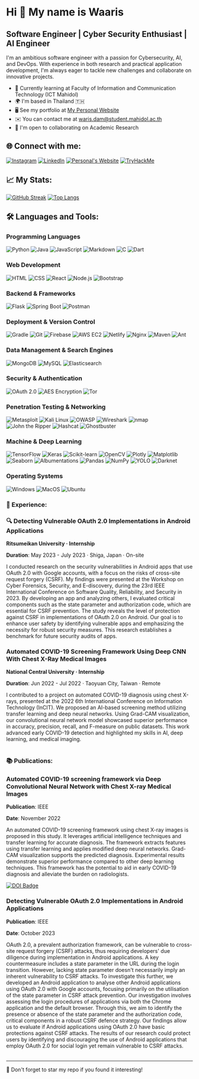 Hi 👋 My name is Waaris
==============================================================================================================================

Software Engineer | Cyber Security Enthusiast | AI Engineer
-----------------------------------------------------------

I'm an ambitious software engineer with a passion for Cybersecurity, AI, and DevOps. With experience in both research and practical application development, I'm always eager to tackle new challenges and collaborate on innovative projects. 

*   🌱 Currently learning at Faculty of Information and Communication Technology (ICT Mahidol)
*   🌍  I'm based in Thailand 🇹🇭
*   🖥️  See my portfolio at [My Personal Website](http://waris-damkham.netlify.app/#resume)
*   ✉️  You can contact me at [waris.dam@student.mahidol.ac.th](mailto:waris.dam@student.mahidol.ac.th)
*   🤝  I'm open to collaborating on Academic Research

## 🌐 Connect with me:
[![Instagram](https://img.shields.io/badge/Instagram-E4405F?style=for-the-badge&logo=instagram&logoColor=white)](https://www.instagram.com/waaris_m/)
[![LinkedIn](https://img.shields.io/badge/LinkedIn-0077B5?style=for-the-badge&logo=linkedin&logoColor=white)](https://www.linkedin.com/in/waris-damkham/)
[![Personal's Website](https://img.shields.io/badge/website-000000?style=for-the-badge&logo=About.me&logoColor=white)](https://waris-damkham.netlify.app)
[![TryHackMe](https://img.shields.io/badge/Apache%20Maven-C71A36?style=for-the-badge&logo=tryhackme&logoColor=white)](https://tryhackme.com/p/waris.dam)

## 📈 My Stats:
[![GitHub Streak](http://github-readme-streak-stats.herokuapp.com?user=Waariss&theme=dark&background=000000)](https://git.io/streak-stats)
[![Top Langs](https://github-readme-stats.vercel.app/api/top-langs/?username=Waariss&layout=compact&theme=vision-friendly-dark)](https://github.com/anuraghazra/github-readme-stats)

## 🛠 Languages and Tools:

### Programming Languages

![Python](https://img.shields.io/badge/Python-14354C?style=for-the-badge&logo=python&logoColor=white)
![Java](https://img.shields.io/badge/Java-ED8B00?style=for-the-badge&logo=openjdk&logoColor=white)
![JavaScript](https://img.shields.io/badge/JavaScript-F7DF1E?style=for-the-badge&logo=javascript&logoColor=black)
![Markdown](https://img.shields.io/badge/Markdown-000000?style=for-the-badge&logo=markdown&logoColor=white)
![C](https://img.shields.io/badge/C%23-239120?style=for-the-badge&logo=c-sharp&logoColor=white)
![Dart](https://img.shields.io/badge/Dart-0175C2?style=for-the-badge&logo=dart&logoColor=white)

### Web Development

![HTML](https://img.shields.io/badge/HTML-239120?style=for-the-badge&logo=html5&logoColor=white)
![CSS](https://img.shields.io/badge/CSS-000000?style=for-the-badge&logo=css3&logoColor=white)
![React](https://img.shields.io/badge/React-20232A?style=for-the-badge&logo=react&logoColor=61DAFB)
![Node.js](https://img.shields.io/badge/Node.js-43853D?style=for-the-badge&logo=node.js&logoColor=white)
![Bootstrap](https://img.shields.io/badge/Bootstrap-563D7C?style=for-the-badge&logo=bootstrap&logoColor=white)

### Backend & Frameworks

![Flask](https://img.shields.io/badge/Flask-000000?style=for-the-badge&logo=flask&logoColor=white)
![Spring Boot](https://img.shields.io/badge/spring-%236DB33F.svg?style=for-the-badge&logo=spring&logoColor=white)
![Postman](https://img.shields.io/badge/Postman-FF6C37?style=for-the-badge&logo=postman&logoColor=white)

### Deployment & Version Control

![Gradle](https://img.shields.io/badge/Gradle-02303A.svg?style=for-the-badge&logo=Gradle&logoColor=white)
![Git](https://img.shields.io/badge/GIT-E44C30?style=for-the-badge&logo=git&logoColor=white)
![Firebase](https://img.shields.io/badge/Firebase-039BE5?style=for-the-badge&logo=Firebase&logoColor=white)
![AWS EC2](https://img.shields.io/badge/Amazon_AWS-232F3E?style=for-the-badge&logo=amazon-aws&logoColor=white)
![Netlify](https://img.shields.io/badge/Netlify-00C7B7?style=for-the-badge&logo=netlify&logoColor=white)
![Nginx](https://img.shields.io/badge/nginx-%23009639.svg?style=for-the-badge&logo=nginx&logoColor=white)
![Maven](https://img.shields.io/badge/Apache%20Maven-C71A36?style=for-the-badge&logo=Apache%20Maven&logoColor=white)
![Ant](https://img.shields.io/badge/Apache%20Ant-A81C7D?style=for-the-badge&logo=Apache%20Ant&logoColor=white)

### Data Management & Search Engines

![MongoDB](https://img.shields.io/badge/MongoDB-4EA94B?style=for-the-badge&logo=mongodb&logoColor=white)
![MySQL](https://img.shields.io/badge/MySQL-005C84?style=for-the-badge&logo=mysql&logoColor=white)
![Elasticsearch](https://img.shields.io/badge/Elastic_Search-005571?style=for-the-badge&logo=elasticsearch&logoColor=white)

### Security & Authentication

![OAuth 2.0](https://img.shields.io/badge/OAuth_2.0-26A69A?style=for-the-badge&logo=oauth&logoColor=white)
![AES Encryption](https://img.shields.io/badge/AES_Encryption-7E57C2?style=for-the-badge&logo=aes&logoColor=white)
![Tor](https://img.shields.io/badge/Tor-7D4698?style=for-the-badge&logo=Tor-Browser&logoColor=white)

### Penetration Testing & Networking

![Metasploit](https://img.shields.io/badge/Metasploit-E53935?style=for-the-badge&logo=metasploit&logoColor=white)
![Kali Linux](https://img.shields.io/badge/Kali-268BEE?style=for-the-badge&logo=kalilinux&logoColor=white)
![OWASP](https://img.shields.io/badge/OWASP-424242?style=for-the-badge&logo=owasp&logoColor=white)
![Wireshark](https://img.shields.io/badge/Wireshark-1679A7?style=for-the-badge&logo=wireshark&logoColor=white)
![nmap](https://img.shields.io/badge/nmap-1E88E5?style=for-the-badge&logo=nmap&logoColor=white)
![John the Ripper](https://img.shields.io/badge/John_the_Ripper-FFB300?style=for-the-badge)
![Hashcat](https://img.shields.io/badge/Hashcat-EF6C00?style=for-the-badge)
![Ghostbuster](https://img.shields.io/badge/Ghostbuster-00ACC1?style=for-the-badge)

### Machine & Deep Learning

![TensorFlow](https://img.shields.io/badge/TensorFlow-%23FF6F00.svg?style=for-the-badge&logo=TensorFlow&logoColor=white)
![Keras](https://img.shields.io/badge/Keras-%23D00000.svg?style=for-the-badge&logo=Keras&logoColor=white)
![Scikit-learn](https://img.shields.io/badge/scikit--learn-%23F7931E.svg?style=for-the-badge&logo=scikit-learn&logoColor=white)
![OpenCV](https://img.shields.io/badge/opencv-%23white.svg?style=for-the-badge&logo=opencv&logoColor=white)
![Plotly](https://img.shields.io/badge/Plotly-%233F4F75.svg?style=for-the-badge&logo=plotly&logoColor=white)
![Matplotlib](https://img.shields.io/badge/Matplotlib-%23ffffff.svg?style=for-the-badge&logo=Matplotlib&logoColor=black)
![Seaborn](https://img.shields.io/badge/Seaborn-004D40?style=for-the-badge)
![Albumentations](https://img.shields.io/badge/Albumentations-1B5E20?style=for-the-badge)
![Pandas](https://img.shields.io/badge/pandas-%23150458.svg?style=for-the-badge&logo=pandas&logoColor=white)
![NumPy](https://img.shields.io/badge/numpy-%23013243.svg?style=for-the-badge&logo=numpy&logoColor=white)
![YOLO](https://img.shields.io/badge/YOLO-F57F17?style=for-the-badge&logo=yolo&logoColor=white)
![Darknet](https://img.shields.io/badge/Darknet-212121?style=for-the-badge&logo=darknet&logoColor=white)

### Operating Systems

![Windows](https://img.shields.io/badge/Windows-0078D6?style=for-the-badge&logo=windows&logoColor=white)
![MacOS](https://img.shields.io/badge/mac%20os-000000?style=for-the-badge&logo=apple&logoColor=white)
![Ubuntu](https://img.shields.io/badge/Ubuntu-E95420?style=for-the-badge&logo=ubuntu&logoColor=white)


### 💼 Experience:

<table>
  <tr>
      <h3>🔍 Detecting Vulnerable OAuth 2.0 Implementations in Android Applications</h3>
      <p><b>Ritsumeikan University · Internship</b></p>
      <p><b>Duration</b>: May 2023 - July 2023 · Shiga, Japan · On-site</p>
      <p>I conducted research on the security vulnerabilities in Android apps that use OAuth 2.0 with Google accounts, with a focus on the risks of cross-site request forgery (CSRF). My findings were presented at the Workshop on Cyber Forensics, Security, and E-discovery, during the 23rd IEEE International Conference on Software Quality, Reliability, and Security in 2023. By developing an app and analyzing others, I evaluated critical components such as the state parameter and authorization code, which are essential for CSRF prevention. The study reveals the level of protection against CSRF in implementations of OAuth 2.0 on Android. Our goal is to enhance user safety by identifying vulnerable apps and emphasizing the necessity for robust security measures. This research establishes a benchmark for future security audits of apps.</p>
  </tr>
  <tr>
      <h3>Automated COVID-19 Screening Framework Using Deep CNN With Chest X-Ray Medical Images</h3>
      <p><b>National Central University · Internship</b></p>
      <p><b>Duration</b>: Jun 2022 - Jul 2022 · Taoyuan City, Taiwan · Remote</p>
      <p>I contributed to a project on automated COVID-19 diagnosis using chest X-rays, presented at the 2022 6th International Conference on Information Technology (InCIT). We proposed an AI-based screening method utilizing transfer learning and deep neural networks. Using Grad-CAM visualization, our convolutional neural network model showcased superior performance in accuracy, precision, recall, and F-measure on public datasets. This work advanced early COVID-19 detection and highlighted my skills in AI, deep learning, and medical imaging.</p>
  </tr>
</table>

### 📚 Publications:

<table>
  <tr>
      <h3>Automated COVID-19 screening framework via Deep Convolutional Neural Network with Chest X-ray Medical Images</h3>
      <p><b>Publication</b>: IEEE</p>
      <p><b>Date</b>: November 2022</p>
      <p>An automated COVID-19 screening framework using chest X-ray images is proposed in this study. It leverages artificial intelligence techniques and transfer learning for accurate diagnosis. The framework extracts features using transfer learning and applies modified deep neural networks. Grad-CAM visualization supports the predicted diagnosis. Experimental results demonstrate superior performance compared to other deep learning techniques. This framework has the potential to aid in early COVID-19 diagnosis and alleviate the burden on radiologists.</p>
      <a href="https://doi.org/10.1109/InCIT56086.2022.10067528"><img src="https://img.shields.io/badge/DOI-10.1109%2FInCIT56086.2022.10067528-blue" alt="DOI Badge"></a>
  </tr>
  <tr>
      <h3>Detecting Vulnerable OAuth 2.0 Implementations in Android Applications</h3>
      <p><b>Publication</b>: IEEE</p>
      <p><b>Date</b>: October 2023</p>
      <p>OAuth 2.0, a prevalent authorization framework, can be vulnerable to cross-site request forgery (CSRF) attacks, thus requiring developers' due diligence during implementation in Android applications. A key countermeasure includes a state parameter in the URL during the login transition. However, lacking state parameter doesn't necessarily imply an inherent vulnerability to CSRF attacks. To investigate this further, we developed an Android application to analyse other Android applications using OAuth 2.0 with Google accounts, focusing primarily on the utilisation of the state parameter in CSRF attack prevention. Our investigation involves assessing the login procedures of applications via both the Chrome application and the default browser. Through this, we aim to identify the presence or absence of the state parameter and the authorization code, critical components in a robust CSRF defence strategy. Our findings allow us to evaluate if Android applications using OAuth 2.0 have basic protections against CSRF attacks. The results of our research could protect users by identifying and discouraging the use of Android applications that employ OAuth 2.0 for social login yet remain vulnerable to CSRF attacks.</p>
  </tr>
</table>

---

🌟 Don't forget to star my repo if you found it interesting!

